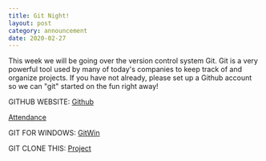 ```yaml
---
title: Git Night!
layout: post
category: announcement
date: 2020-02-27
---
```


This week we will be going over the version control system Git. Git is a very powerful tool used by many of today's companies 
to keep track of and organize projects. If you have not already, please set up a Github account so we can "git" started on the fun
right away!

GITHUB WEBSITE:
[Github](https://github.com)


[Attendance](https://forms.gle/bX8pZADhVoj6qpJq6)

GIT FOR WINDOWS: 
[GitWin](https://git-scm.com/download/win)

GIT CLONE THIS:
[Project](https://github.com/keon/algorithms.git)


